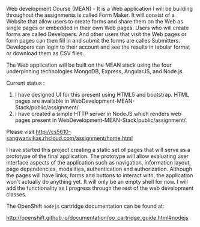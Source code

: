 Web development Course (MEAN) - 
It is a Web application I will be building throughout the assignments is called Form Maker. It will consist of a Website that allow users to create forms and share them on the 
Web as single pages or embedded in their own Web pages. Users who will create forms are called Developers. And other users that visit the Web pages or form pages can then fill in
and submit the forms are calles Submitters. Developers can login to their account and see the results in tabular format or download them as CSV files. 

The Web application will be built on the MEAN stack using the four underpinning technologies MongoDB, Express, AngularJS, and Node.js.

Current status : 
1. I have designed UI for this present using HTML5 and bootstrap. HTML pages are available in WebDevelopment-MEAN-Stack/public/assignment/.
2. I have created a simple HTTP server in NodeJS which renders web pages present in  WebDevelopment-MEAN-Stack/public/assignment/.

Please visit http://cs5610-sangwanvikas.rhcloud.com/assignment/home.html
 
I have started this project creating a static set of pages that will serve as a prototype of the final application. 
The prototype will allow evaluating user interface aspects of the application such as navigation, information layout, page dependencies, modalities, authentication and authorization. 
Although the pages will have links, forms and buttons to interact with, the application won't actually do anything yet. It will only be an empty shell for now. 
I will add the functionality as I progress through the rest of the web development classes.


The OpenShift `nodejs` cartridge documentation can be found at:

http://openshift.github.io/documentation/oo_cartridge_guide.html#nodejs
